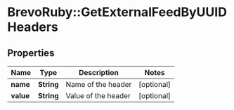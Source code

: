 # BrevoRuby::GetExternalFeedByUUIDHeaders

## Properties
Name | Type | Description | Notes
------------ | ------------- | ------------- | -------------
**name** | **String** | Name of the header | [optional] 
**value** | **String** | Value of the header | [optional] 


